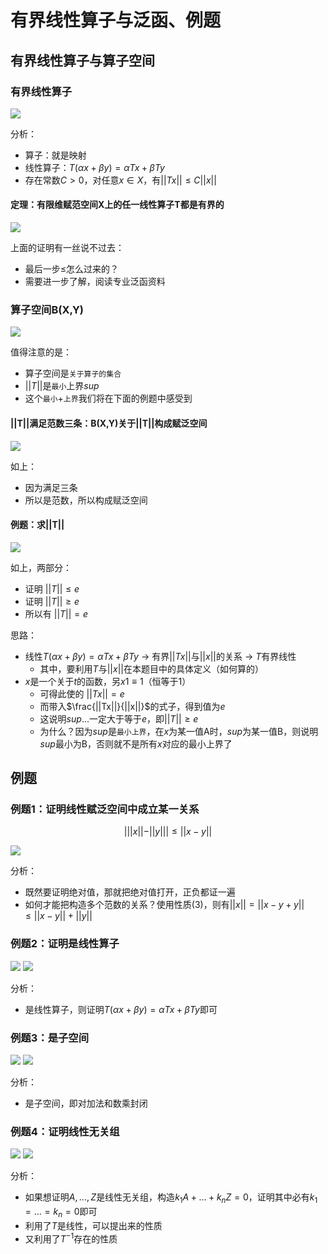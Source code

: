 # 有界线性算子与泛函、例题
## 有界线性算子与算子空间
### 有界线性算子
![](../images/020401.png)

分析：
- 算子：就是映射
- 线性算子：$T(\alpha x + \beta y) = \alpha T x + \beta T y$
- 存在常数$C>0$，对任意$x\in X$，有$||Tx||\le C||x||$

#### 定理：有限维赋范空间X上的任一线性算子T都是有界的
![](../images/020402.png)

上面的证明有一丝说不过去：
- 最后一步$\le$怎么过来的？
- 需要进一步了解，阅读专业泛函资料

### 算子空间B(X,Y)
![](../images/020403.png)

值得注意的是：
- 算子空间是`关于算子的集合`
- $||T||$是`最小`上界$sup$
- 这个`最小`+`上界`我们将在下面的例题中感受到

#### ||T||满足范数三条：B(X,Y)关于||T||构成赋泛空间
![](../images/020404.png)

如上：
- 因为满足三条
- 所以是范数，所以构成赋泛空间

#### 例题：求||T||
![](../images/020405.png)

如上，两部分：
- 证明 $||T||\le e$
- 证明 $||T||\ge e$
- 所以有 $||T|| = e$

思路：
- 线性$T(\alpha x + \beta y) = \alpha T x + \beta T y$ -> 有界$||Tx||$与$||x||$的关系 -> $T$有界线性
  - 其中，要利用$T$与$||x||$在本题目中的具体定义（如何算的）
- $x$是一个关于$t$的函数，另$x1\equiv 1$（恒等于1）
  - 可得此使的 $||Tx||=e$
  - 而带入$\frac{||Tx||}{||x||}$的式子，得到值为$e$
  - 这说明$sup...$一定大于等于$e$，即$||T||\ge e$
  - 为什么？因为$sup$是`最小上界`，在$x$为某一值A时，$sup$为某一值B，则说明$sup$最小为B，否则就不是所有$x$对应的最小上界了

## 例题
### 例题1：证明线性赋泛空间中成立某一关系
$$|||x||-||y||| \le ||x-y||$$

![](../images/020406.png)

分析：
- 既然要证明绝对值，那就把绝对值打开，正负都证一遍
- 如何才能把构造多个范数的关系？使用性质(3)，则有$||x|| = ||x-y+y||\le ||x-y|| + ||y||$

### 例题2：证明是线性算子
![](../images/020407.png)
![](../images/020408.png)

分析：
- 是线性算子，则证明$T(\alpha x + \beta y) = \alpha T x + \beta T y$即可

### 例题3：是子空间
![](../images/020409.png)
![](../images/020410.png)

分析：
- 是子空间，即对加法和数乘封闭

### 例题4：证明线性无关组
![](../images/020411.png)
![](../images/020412.png)

分析：
- 如果想证明${A,...,Z}$是线性无关组，构造$k_1A+...+k_n Z = 0$，证明其中必有$k_1=...=k_n=0$即可
- 利用了$T$是线性，可以提出来的性质
- 又利用了$T^{-1}$存在的性质
